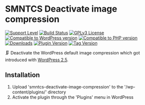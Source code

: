 # SMNTCS Deactivate image compression

[![Support Level](https://img.shields.io/badge/support-active-green.svg)](#support-level)
[![Build Status](https://api.travis-ci.com/nielslange/smntcs-deactivate-image-compression.svg?branch=master)](https://api.travis-ci.com/nielslange/smntcs-deactivate-image-compression)
[![GPLv3 License](https://img.shields.io/github/license/nielslange/smntcs-deactivate-image-compression.svg)](https://www.gnu.org/licenses/gpl.html)
[![Compatible to WordPress version](https://plugintests.com/plugins/smntcs-deactivate-image-compression/wp-badge.svg)](https://plugintests.com/plugins/smntcs-deactivate-image-compression/latest)
[![Compatible to PHP version](https://plugintests.com/plugins/smntcs-deactivate-image-compression/php-badge.svg)](https://plugintests.com/plugins/smntcs-deactivate-image-compression/latest)
[![Downloads](https://img.shields.io/wordpress/plugin/dt/smntcs-deactivate-image-compression.svg)](https://wordpress.org/plugins/smntcs-deactivate-image-compression/)
[![Plugin Version](https://img.shields.io/wordpress/plugin/v/smntcs-deactivate-image-compression.svg)](https://wordpress.org/plugins/smntcs-deactivate-image-compression/)
[![Tag Version](https://img.shields.io/github/tag/nielslange/smntcs-deactivate-image-compression.svg)](https://wordpress.org/plugins/smntcs-deactivate-image-compression/)

🗜 Deactivate the WordPress default image compression which got introduced with [WordPress 2.5](https://developer.wordpress.org/reference/hooks/jpeg_quality/).

## Installation

1. Upload 'smntcs-deactivate-image-compression' to the '/wp-content/plugins/' directory
2. Activate the plugin through the 'Plugins' menu in WordPress
